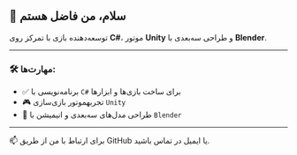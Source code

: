 ## 👋 سلام، من فاضل هستم

توسعه‌دهنده بازی با تمرکز روی **C#**، موتور **Unity** و طراحی سه‌بعدی با **Blender**.

---

### 🛠 مهارت‌ها:

- ✅ برنامه‌نویسی با `C#` برای ساخت بازی‌ها و ابزارها  
- 🎮 تجربهموتور بازی‌سازی `Unity`  
- 🧊 طراحی مدل‌های سه‌بعدی و انیمیشن با `Blender`  

---

📫 برای ارتباط با من از طریق GitHub یا ایمیل در تماس باشید.
